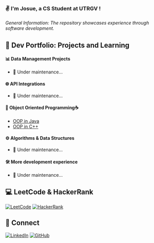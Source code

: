 ### ✌️ I'm Josue, a CS Student at UTRGV !  

###### General Information: The repository showcases experience through software development.

## 📕 Dev Portfolio: Projects and Learning

#### 📊 Data Management Projects
- 🐢 Under maintenance...

#### 🌐 API Integrations
- 🐢 Under maintenance...

#### 🧩 Object Oriented Programming☕️ 
- [OOP in Java](https://github.com/jlndvr/Java-REPO)
- [OOP in C++]()

#### ⚙️ Algorithms & Data Structures
- 🐢 Under maintenance... 

#### 🛠️ More development experience 
- 🐢 Under maintenance...

## 💻 LeetCode & HackerRank
[![LeetCode](https://img.shields.io/badge/LeetCode-Here-FFA116?style=flat-square&logo=leetcode)](https://github.com/jlndvr/LeetCode)
[![HackerRank](https://img.shields.io/badge/HackerRank-Here-2EC866?style=flat-square&logo=hackerrank)](https://github.com/jlndvr/HackerRank)

## 🤝 Connect
[![LinkedIn](https://img.shields.io/badge/LinkedIn-Connect-0A66C2?style=for-the-badge&logo=linkedin)](https://linkedin.com/in/jlndvr)
[![GitHub](https://img.shields.io/badge/GitHub-Follow-181717?style=for-the-badge&logo=github)](https://github.com/jlndvr)
